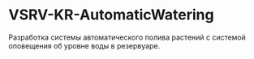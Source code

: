 # VSRV-KR-AutomaticWatering
Разработка системы автоматического полива растений с системой оповещения об уровне воды в резервуаре.
